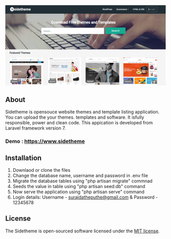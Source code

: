 <img src="https://raw.githubusercontent.com/surazdott/Sidetheme---Laravel-Software-Listing-Template/master/screenshot.png">

## About
Sidetheme is opensouce website themes and template listing application. You can upload the your themes. templates and software. It isfully responsible, power and clean code. This appication is developed from Laravel framework version 7.

### Demo : https://www.sidetheme

## Installation

1. Downlaod or clone the files
2. Change the database name, username and password in .env file
3. Migrate the database tables using "php artisan migrate" commnad
4. Seeds the value in table using "php artisan seed:db" command
5. Now serve the application using "php artisan serve" command
6. Login details: Username - surajdatheputhe@gmail.com & Password - 12345678

## License

The Sidetheme is open-sourced software licensed under the [MIT license](https://opensource.org/licenses/MIT).
